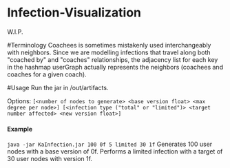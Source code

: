 # Infection-Visualization
W.I.P.

#Terminology
Coachees is sometimes mistakenly used interchangeably with neighbors. Since we are modelling infections that travel along both "coached by" and "coaches" relationships, the adjacency list for each key in the hashmap userGraph actually represents the neighbors (coachees and coaches for a given coach). 

#Usage
Run the jar in /out/artifacts.

Options: `[<number of nodes to generate> <base version float> <max degree per node>] [<infection type ("total" or "limited")> <target number affected> <new version float>]`

#### Example
`java -jar KaInfection.jar 100 0f 5 limited 30 1f`
Generates 100 user nodes with a base version of 0f. Performs a limited infection with a target of 30 user nodes with version 1f.
